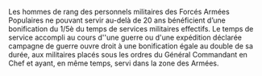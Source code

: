 Les hommes de rang des personnels militaires des Forcés Armées Populaires ne pouvant servir au-delà de 20 ans bénéficient d’une bonification du 1/5è du temps de services militaires effectifs.
Le temps de service accompli au cours d''une guerre ou d'une expédition déclarée campagne de guerre ouvre droit à une bonification égale au double de sa durée, aux militaires placés sous les ordres du Général Commandant en Chef et ayant, en même temps, servi dans la zone des Armées.